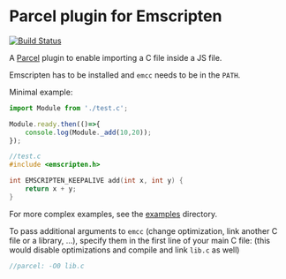 # Parcel plugin for Emscripten

[![Build Status](https://travis-ci.org/mischnic/parcel-plugin-emscripten.svg?branch=master)](https://travis-ci.org/mischnic/parcel-plugin-emscripten)

A [Parcel](https://parceljs.org/) plugin to enable importing a C file inside a JS file.

Emscripten has to be installed and `emcc` needs to be in the `PATH`.

Minimal example:

```js
import Module from './test.c';

Module.ready.then(()=>{
    console.log(Module._add(10,20));
});
```

```c
//test.c
#include <emscripten.h>

int EMSCRIPTEN_KEEPALIVE add(int x, int y) {
    return x + y;
}
```

For more complex examples, see the [examples](examples) directory.

To pass additional arguments to `emcc` (change optimization, link another C file or a library, ...), specify them in the first line of your main C file: (this would disable optimizations and compile and link `lib.c` as well)

```c
//parcel: -O0 lib.c
```
